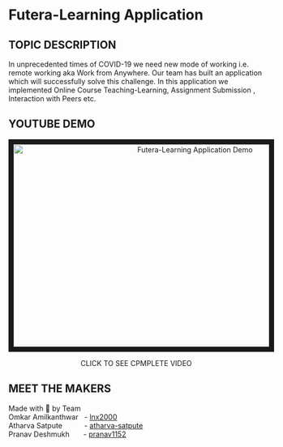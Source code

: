 # Futera-Learning Application
## TOPIC DESCRIPTION
In unprecedented times of COVID-19 we need new mode of working i.e. remote working aka Work from Anywhere. Our team has built an application which will successfully solve this challenge. In this
application we implemented Online Course Teaching-Learning, Assignment Submission , Interaction with Peers etc.

## YOUTUBE DEMO
<p align="center">
<a href="https://youtu.be/GzZufiBtl2Y" target="_blank"><img src="https://github.com/pranav1152/Futera-Learning-Application/blob/main/Images/1.PNG" 
alt="Futera-Learning Application Demo" width="700" height="400" border="10" /></a> </p>

<p align="center">
CLICK TO SEE CPMPLETE VIDEO
</p>

## MEET THE MAKERS
Made with 💖 by Team \
Omkar Amilkanthwar  &nbsp; -  [lnx2000](https://github.com/lnx2000)\
Atharva Satpute     &nbsp;&nbsp;&nbsp;&nbsp;&nbsp;&nbsp;&nbsp;&nbsp;&nbsp; - [atharva-satpute](https://github.com/atharva-satpute) \
Pranav Deshmukh      &nbsp;&nbsp;&nbsp;&nbsp;&nbsp;&nbsp;- [pranav1152](https://github.com/pranav1152)
